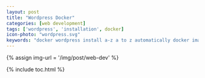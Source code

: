 ```yaml
---
layout: post
title: "Wordpress Docker"
categories: [web development]
tags: ['wordpress', 'installation', docker]
icon-photo: "wordpress.svg"
keywords: "docker wordpress install a-z a to z automatically docker image docker container wamp lamp mamp"
---
```


{% assign img-url = '/img/post/web-dev' %}

{% include toc.html %}

